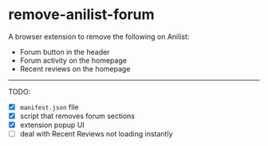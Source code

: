 # remove-anilist-forum
A browser extension to remove the following on Anilist:
- Forum button in the header
- Forum activity on the homepage
- Recent reviews on the homepage

---

TODO:
- [x] `manifest.json` file
- [x] script that removes forum sections
- [x] extension popup UI
- [ ] deal with Recent Reviews not loading instantly
